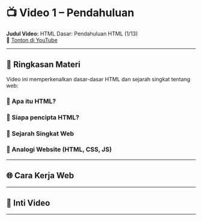 # 📺 Video 1 – Pendahuluan

**Judul Video:** HTML Dasar: Pendahuluan HTML (1/13)  
🔗 [Tonton di YouTube](https://www.youtube.com/watch?v=2iDw1jv4zj4)

---

## 📘 Ringkasan Materi

Video ini memperkenalkan dasar-dasar HTML dan sejarah singkat tentang web:

### 🔹 Apa itu HTML?

### 🔹 Siapa pencipta HTML?

### 🔹 Sejarah Singkat Web

### 🔹 Analogi Website (HTML, CSS, JS)

---

## 🌐 Cara Kerja Web

---

## 🧠 Inti Video

---

